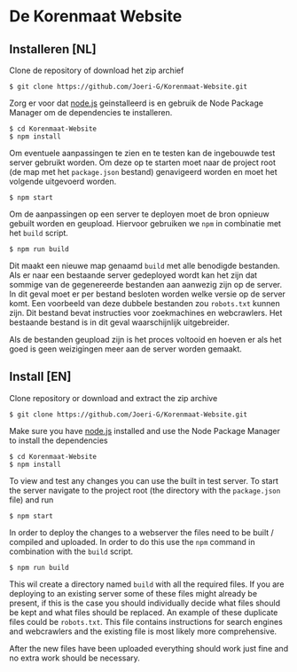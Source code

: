 # De Korenmaat Website

## Installeren [NL]

Clone de repository of download het zip archief

    $ git clone https://github.com/Joeri-G/Korenmaat-Website.git

Zorg er voor dat [node.js](https://nodejs.org) geinstalleerd is en gebruik de Node Package Manager om de dependencies te installeren.

    $ cd Korenmaat-Website
    $ npm install

Om eventuele aanpassingen te zien en te testen kan de ingebouwde test server gebruikt worden. Om deze op te starten moet naar de project root (de map met het `package.json` bestand) genavigeerd worden en moet het volgende uitgevoerd worden.

    $ npm start

Om de aanpassingen op een server te deployen moet de bron opnieuw gebuilt worden en geupload. Hiervoor gebruiken we `npm` in combinatie met het `build` script.

    $ npm run build

Dit maakt een nieuwe map genaamd `build` met alle benodigde bestanden. Als er naar een bestaande server gedeployed wordt kan het zijn dat sommige van de gegenereerde bestanden aan aanwezig zijn op de server. In dit geval moet er per bestand besloten worden welke versie op de server komt.
Een voorbeeld van deze dubbele bestanden zou `robots.txt` kunnen zijn. Dit bestand bevat instructies voor zoekmachines en webcrawlers. Het bestaande bestand is in dit geval waarschijnlijk uitgebreider.

Als de bestanden geupload zijn is het proces voltooid en hoeven er als het goed is geen weizigingen meer aan de server worden gemaakt.

## Install [EN]
Clone repository or download and extract the zip archive

    $ git clone https://github.com/Joeri-G/Korenmaat-Website.git


Make sure you have [node.js](https://nodejs.org) installed and use the Node Package Manager to install the dependencies

    $ cd Korenmaat-Website
    $ npm install

To view and test any changes you can use the built in test server. To start the server navigate to the project root (the directory with the `package.json` file) and run

    $ npm start

In order to deploy the changes to a webserver the files need to be built / compiled and uploaded.
In order to do this use the `npm` command in combination with the `build` script.

    $ npm run build

This wil create a directory named `build` with all the required files.
If you are deploying to an existing server some of these files might already be present, if this is the case you should individually decide what files should be kept and what files should be replaced.
An example of these duplicate files could be `robots.txt`. This file contains instructions for search engines and webcrawlers and the existing file is most likely more comprehensive.

After the new files have been uploaded everything should work just fine and no extra work should be necessary.
